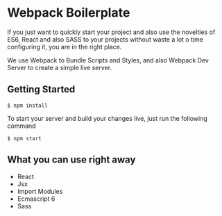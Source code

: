 # Webpack Boilerplate

If you just want to quickly start your project and also use the novelties of ES6, React and also SASS to your projects without waste a lot o time configuring it, you are in the right place.

We use Webpack to Bundle Scripts and Styles, and also Webpack Dev Server to create a simple live server.

## Getting Started

```
$ npm install
``` 

To start your server and build your changes live, just run the following command

```
$ npm start
```

## What you can use right away
- React
- Jsx
- Import Modules
- Ecmascript 6
- Sass